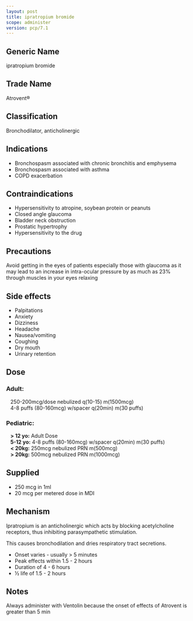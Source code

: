 ```yaml
---
layout: post
title: ipratropium bromide
scope: administer
version: pcp/7.1
---
```


## Generic Name

ipratropium bromide

## Trade Name

Atrovent®

## Classification

Bronchodilator, anticholinergic

## Indications

- Bronchospasm associated with chronic bronchitis and emphysema
- Bronchospasm associated with asthma
- COPD exacerbation

## Contraindications

- Hypersensitivity to atropine, soybean protein or peanuts
- Closed angle glaucoma
- Bladder neck obstruction
- Prostatic hypertrophy
- Hypersensitivity to the drug

## Precautions

Avoid getting in the eyes of patients especially those with glaucoma as it may lead to an increase in intra-ocular pressure by as much as 23% through muscles in your eyes relaxing

## Side effects

- Palpitations
- Anxiety
- Dizziness
- Headache
- Nausea/vomiting
- Coughing
- Dry mouth
- Urinary retention

## Dose

### Adult:

&nbsp;&nbsp; 250-200mcg/dose nebulized q(10-15) m(1500mcg)\
&nbsp;&nbsp; 4-8 puffs (80-160mcg) w/spacer q(20min) m(30 puffs)

### Pediatric:

&nbsp;&nbsp; **> 12 yo:** Adult Dose\
&nbsp;&nbsp; **5-12 yo:** 4-8 puffs (80-160mcg) w/spacer q(20min) m(30 puffs)\
&nbsp;&nbsp; **< 20kg:** 250mcg nebulized PRN m(500mcg)\
&nbsp;&nbsp; **> 20kg:** 500mcg nebulized PRN m(1000mcg)

## Supplied

- 250 mcg in 1ml
- 20 mcg per metered dose in MDI

## Mechanism

Ipratropium is an anticholinergic which acts by blocking acetylcholine receptors, thus inhibiting parasympathetic stimulation.

This causes bronchodilation and dries respiratory tract secretions.

- Onset varies - usually > 5 minutes
- Peak effects within 1.5 - 2 hours
- Duration of 4 - 6 hours
- ½ life of 1.5 - 2 hours

## Notes

Always administer with Ventolin because the onset of effects of Atrovent is greater than 5 min
